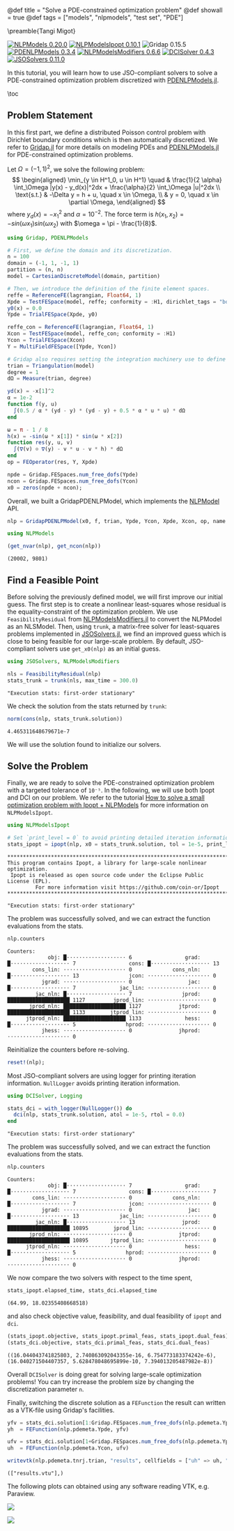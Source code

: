 @def title = "Solve a PDE-constrained optimization problem"
@def showall = true
@def tags = ["models", "nlpmodels", "test set", "PDE"]

\preamble{Tangi Migot}


[![NLPModels 0.20.0](https://img.shields.io/badge/NLPModels-0.20.0-8b0000?style=flat-square&labelColor=cb3c33)](https://jso.dev/NLPModels.jl/stable/)
[![NLPModelsIpopt 0.10.1](https://img.shields.io/badge/NLPModelsIpopt-0.10.1-006400?style=flat-square&labelColor=389826)](https://jso.dev/NLPModelsIpopt.jl/stable/)
![Gridap 0.15.5](https://img.shields.io/badge/Gridap-0.15.5-000?style=flat-square&labelColor=999)
[![PDENLPModels 0.3.4](https://img.shields.io/badge/PDENLPModels-0.3.4-8b0000?style=flat-square&labelColor=cb3c33)](https://jso.dev/PDENLPModels.jl/stable/)
[![NLPModelsModifiers 0.6.6](https://img.shields.io/badge/NLPModelsModifiers-0.6.6-8b0000?style=flat-square&labelColor=cb3c33)](https://jso.dev/NLPModelsModifiers.jl/stable/)
[![DCISolver 0.4.3](https://img.shields.io/badge/DCISolver-0.4.3-006400?style=flat-square&labelColor=389826)](https://jso.dev/DCISolver.jl/stable/)
[![JSOSolvers 0.11.0](https://img.shields.io/badge/JSOSolvers-0.11.0-006400?style=flat-square&labelColor=389826)](https://jso.dev/JSOSolvers.jl/stable/)




In this tutorial, you will learn how to use JSO-compliant solvers to solve a PDE-constrained optimization problem discretized with [PDENLPModels.jl](https://github.com/JuliaSmoothOptimizers/PDENLPModels.jl).

\toc

## Problem Statement

In this first part, we define a distributed Poisson control problem  with Dirichlet boundary conditions which is then automatically discretized.
We refer to [Gridap.jl](https://github.com/gridap/Gridap.jl) for more details on modeling PDEs and [PDENLPModels.jl](https://github.com/JuliaSmoothOptimizers/PDENLPModels.jl) for PDE-constrained optimization problems.

Let $\Omega = (-1,1)^2$, we solve the following problem:
$$
\begin{aligned}
  \min_{y \in H^1_0, u \in H^1} \quad &  \frac{1}{2 \alpha} \int_\Omega |y(x) - y_d(x)|^2dx + \frac{\alpha}{2} \int_\Omega |u|^2dx \\
  \text{s.t.} & -\Delta y = h + u, \quad x \in \Omega, \\
              & y = 0, \quad x \in \partial \Omega,
\end{aligned}
$$
where $y_d(x) = -x_1^2$ and $\alpha = 10^{-2}$.
The force term is $h(x_1, x_2) = - sin(\omega x_1)sin(\omega x_2)$ with  $\omega = \pi - \frac{1}{8}$.

```julia
using Gridap, PDENLPModels

# First, we define the domain and its discretization.
n = 100
domain = (-1, 1, -1, 1)
partition = (n, n)
model = CartesianDiscreteModel(domain, partition)

# Then, we introduce the definition of the finite element spaces.
reffe = ReferenceFE(lagrangian, Float64, 1)
Xpde = TestFESpace(model, reffe; conformity = :H1, dirichlet_tags = "boundary")
y0(x) = 0.0
Ypde = TrialFESpace(Xpde, y0)

reffe_con = ReferenceFE(lagrangian, Float64, 1)
Xcon = TestFESpace(model, reffe_con; conformity = :H1)
Ycon = TrialFESpace(Xcon)
Y = MultiFieldFESpace([Ypde, Ycon])

# Gridap also requires setting the integration machinery use to define next the objective function and the constraint operator.
trian = Triangulation(model)
degree = 1
dΩ = Measure(trian, degree)

yd(x) = -x[1]^2
α = 1e-2
function f(y, u)
  ∫(0.5 / α * (yd - y) * (yd - y) + 0.5 * α * u * u) * dΩ
end

ω = π - 1 / 8
h(x) = -sin(ω * x[1]) * sin(ω * x[2])
function res(y, u, v)
  ∫(∇(v) ⊙ ∇(y) - v * u - v * h) * dΩ
end
op = FEOperator(res, Y, Xpde)

npde = Gridap.FESpaces.num_free_dofs(Ypde)
ncon = Gridap.FESpaces.num_free_dofs(Ycon)
x0 = zeros(npde + ncon);
```




Overall, we built a GridapPDENLPModel, which implements the [NLPModel](https://jso.dev/NLPModels.jl/stable/) API.

```julia
nlp = GridapPDENLPModel(x0, f, trian, Ypde, Ycon, Xpde, Xcon, op, name = "Control elastic membrane")

using NLPModels

(get_nvar(nlp), get_ncon(nlp))
```

```plaintext
(20002, 9801)
```





## Find a Feasible Point

Before solving the previously defined model, we will first improve our initial guess.
The first step is to create a nonlinear least-squares whose residual is the equality-constraint of the optimization problem.
We use `FeasibilityResidual` from [NLPModelsModifiers.jl](https://github.com/JuliaSmoothOptimizers/NLPModelsModifiers.jl) to convert the NLPModel as an NLSModel.
Then, using `trunk`, a matrix-free solver for least-squares problems implemented in [JSOSolvers.jl](https://github.com/JuliaSmoothOptimizers/JSOSolvers.jl), we find an
improved guess which is close to being feasible for our large-scale problem.
By default, JSO-compliant solvers use `get_x0(nlp)` as an initial guess.

```julia
using JSOSolvers, NLPModelsModifiers

nls = FeasibilityResidual(nlp)
stats_trunk = trunk(nls, max_time = 300.0)
```

```plaintext
"Execution stats: first-order stationary"
```





We check the solution from the stats returned by `trunk`:

```julia
norm(cons(nlp, stats_trunk.solution))
```

```plaintext
4.465311648679671e-7
```





We will use the solution found to initialize our solvers.

## Solve the Problem

Finally, we are ready to solve the PDE-constrained optimization problem with a targeted tolerance of `10⁻⁵`.
In the following, we will use both Ipopt and DCI on our problem.
We refer to the tutorial [How to solve a small optimization problem with Ipopt + NLPModels](https://jso-docs.github.io/solve-an-optimization-problem-with-ipopt/)
for more information on `NLPModelsIpopt`.

```julia
using NLPModelsIpopt

# Set `print_level = 0` to avoid printing detailed iteration information.
stats_ipopt = ipopt(nlp, x0 = stats_trunk.solution, tol = 1e-5, print_level = 0)
```

```plaintext
******************************************************************************
This program contains Ipopt, a library for large-scale nonlinear optimization.
 Ipopt is released as open source code under the Eclipse Public License (EPL).
         For more information visit https://github.com/coin-or/Ipopt
******************************************************************************

"Execution stats: first-order stationary"
```





The problem was successfully solved, and we can extract the function evaluations from the stats.

```julia
nlp.counters
```

```plaintext
Counters:
             obj: █⋅⋅⋅⋅⋅⋅⋅⋅⋅⋅⋅⋅⋅⋅⋅⋅⋅⋅⋅ 6                 grad: █⋅⋅⋅⋅⋅⋅⋅⋅⋅⋅⋅⋅⋅⋅⋅⋅⋅⋅⋅ 7                 cons: █⋅⋅⋅⋅⋅⋅⋅⋅⋅⋅⋅⋅⋅⋅⋅⋅⋅⋅⋅ 13    
        cons_lin: ⋅⋅⋅⋅⋅⋅⋅⋅⋅⋅⋅⋅⋅⋅⋅⋅⋅⋅⋅⋅ 0             cons_nln: █⋅⋅⋅⋅⋅⋅⋅⋅⋅⋅⋅⋅⋅⋅⋅⋅⋅⋅⋅ 13                jcon: ⋅⋅⋅⋅⋅⋅⋅⋅⋅⋅⋅⋅⋅⋅⋅⋅⋅⋅⋅⋅ 0     
           jgrad: ⋅⋅⋅⋅⋅⋅⋅⋅⋅⋅⋅⋅⋅⋅⋅⋅⋅⋅⋅⋅ 0                  jac: █⋅⋅⋅⋅⋅⋅⋅⋅⋅⋅⋅⋅⋅⋅⋅⋅⋅⋅⋅ 7              jac_lin: ⋅⋅⋅⋅⋅⋅⋅⋅⋅⋅⋅⋅⋅⋅⋅⋅⋅⋅⋅⋅ 0     
         jac_nln: █⋅⋅⋅⋅⋅⋅⋅⋅⋅⋅⋅⋅⋅⋅⋅⋅⋅⋅⋅ 7                jprod: ████████████████████ 1127         jprod_lin: ⋅⋅⋅⋅⋅⋅⋅⋅⋅⋅⋅⋅⋅⋅⋅⋅⋅⋅⋅⋅ 0     
       jprod_nln: ████████████████████ 1127            jtprod: ████████████████████ 1133        jtprod_lin: ⋅⋅⋅⋅⋅⋅⋅⋅⋅⋅⋅⋅⋅⋅⋅⋅⋅⋅⋅⋅ 0     
      jtprod_nln: ████████████████████ 1133              hess: █⋅⋅⋅⋅⋅⋅⋅⋅⋅⋅⋅⋅⋅⋅⋅⋅⋅⋅⋅ 5                hprod: ⋅⋅⋅⋅⋅⋅⋅⋅⋅⋅⋅⋅⋅⋅⋅⋅⋅⋅⋅⋅ 0     
           jhess: ⋅⋅⋅⋅⋅⋅⋅⋅⋅⋅⋅⋅⋅⋅⋅⋅⋅⋅⋅⋅ 0               jhprod: ⋅⋅⋅⋅⋅⋅⋅⋅⋅⋅⋅⋅⋅⋅⋅⋅⋅⋅⋅⋅ 0
```





Reinitialize the counters before re-solving.

```julia
reset!(nlp);
```




Most JSO-compliant solvers are using logger for printing iteration information.
`NullLogger` avoids printing iteration information.

```julia
using DCISolver, Logging

stats_dci = with_logger(NullLogger()) do
  dci(nlp, stats_trunk.solution, atol = 1e-5, rtol = 0.0)
end
```

```plaintext
"Execution stats: first-order stationary"
```





The problem was successfully solved, and we can extract the function evaluations from the stats.

```julia
nlp.counters
```

```plaintext
Counters:
             obj: █⋅⋅⋅⋅⋅⋅⋅⋅⋅⋅⋅⋅⋅⋅⋅⋅⋅⋅⋅ 7                 grad: █⋅⋅⋅⋅⋅⋅⋅⋅⋅⋅⋅⋅⋅⋅⋅⋅⋅⋅⋅ 7                 cons: █⋅⋅⋅⋅⋅⋅⋅⋅⋅⋅⋅⋅⋅⋅⋅⋅⋅⋅⋅ 7     
        cons_lin: ⋅⋅⋅⋅⋅⋅⋅⋅⋅⋅⋅⋅⋅⋅⋅⋅⋅⋅⋅⋅ 0             cons_nln: █⋅⋅⋅⋅⋅⋅⋅⋅⋅⋅⋅⋅⋅⋅⋅⋅⋅⋅⋅ 7                 jcon: ⋅⋅⋅⋅⋅⋅⋅⋅⋅⋅⋅⋅⋅⋅⋅⋅⋅⋅⋅⋅ 0     
           jgrad: ⋅⋅⋅⋅⋅⋅⋅⋅⋅⋅⋅⋅⋅⋅⋅⋅⋅⋅⋅⋅ 0                  jac: █⋅⋅⋅⋅⋅⋅⋅⋅⋅⋅⋅⋅⋅⋅⋅⋅⋅⋅⋅ 13             jac_lin: ⋅⋅⋅⋅⋅⋅⋅⋅⋅⋅⋅⋅⋅⋅⋅⋅⋅⋅⋅⋅ 0     
         jac_nln: █⋅⋅⋅⋅⋅⋅⋅⋅⋅⋅⋅⋅⋅⋅⋅⋅⋅⋅⋅ 13               jprod: ████████████████████ 10895        jprod_lin: ⋅⋅⋅⋅⋅⋅⋅⋅⋅⋅⋅⋅⋅⋅⋅⋅⋅⋅⋅⋅ 0     
       jprod_nln: ⋅⋅⋅⋅⋅⋅⋅⋅⋅⋅⋅⋅⋅⋅⋅⋅⋅⋅⋅⋅ 0               jtprod: ████████████████████ 10895       jtprod_lin: ⋅⋅⋅⋅⋅⋅⋅⋅⋅⋅⋅⋅⋅⋅⋅⋅⋅⋅⋅⋅ 0     
      jtprod_nln: ⋅⋅⋅⋅⋅⋅⋅⋅⋅⋅⋅⋅⋅⋅⋅⋅⋅⋅⋅⋅ 0                 hess: █⋅⋅⋅⋅⋅⋅⋅⋅⋅⋅⋅⋅⋅⋅⋅⋅⋅⋅⋅ 5                hprod: ⋅⋅⋅⋅⋅⋅⋅⋅⋅⋅⋅⋅⋅⋅⋅⋅⋅⋅⋅⋅ 0     
           jhess: ⋅⋅⋅⋅⋅⋅⋅⋅⋅⋅⋅⋅⋅⋅⋅⋅⋅⋅⋅⋅ 0               jhprod: ⋅⋅⋅⋅⋅⋅⋅⋅⋅⋅⋅⋅⋅⋅⋅⋅⋅⋅⋅⋅ 0
```





We now compare the two solvers with respect to the time spent,

```julia
stats_ipopt.elapsed_time, stats_dci.elapsed_time
```

```plaintext
(64.99, 18.02355408668518)
```





and also check objective value, feasibility, and dual feasibility of `ipopt` and `dci`.

```julia
(stats_ipopt.objective, stats_ipopt.primal_feas, stats_ipopt.dual_feas),
(stats_dci.objective, stats_dci.primal_feas, stats_dci.dual_feas)
```

```plaintext
((16.044043741825803, 2.740863092043355e-16, 6.754773183374242e-6), (16.040271504407357, 5.628478048695899e-10, 7.394013205487982e-8))
```





Overall `DCISolver` is doing great for solving large-scale optimization problems!
You can try increase the problem size by changing the discretization parameter `n`.

Finally, switching the discrete solution as a `FEFunction` the result can written as a VTK-file using Gridap's facilities.

```julia
yfv = stats_dci.solution[1:Gridap.FESpaces.num_free_dofs(nlp.pdemeta.Ypde)]
yh  = FEFunction(nlp.pdemeta.Ypde, yfv)

ufv = stats_dci.solution[1+Gridap.FESpaces.num_free_dofs(nlp.pdemeta.Ypde):end]
uh  = FEFunction(nlp.pdemeta.Ycon, ufv)

writevtk(nlp.pdemeta.tnrj.trian, "results", cellfields = ["uh" => uh, "yh" => yh])
```

```plaintext
(["results.vtu"],)
```





The following plots can obtained using any software reading VTK, e.g. Paraview.

![](figures/uh.png)

![](figures/yh.png)
